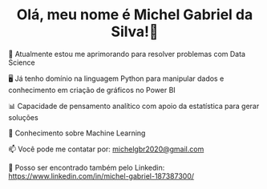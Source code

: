 <h1 align="center">Olá, meu nome é Michel Gabriel da Silva!👋​</h1>

🎲 Atualmente estou me aprimorando para resolver problemas com Data Science

🖥️​ Já tenho domínio na linguagem Python para manipular dados e conhecimento em criação de gráficos no Power BI

​📊 Capacidade de pensamento analítico com apoio da estatística para gerar soluções

🤖​ Conhecimento sobre Machine Learning

📫 Você pode me contatar por: michelgbr2020@gmail.com

🔵​ Posso ser encontrado também pelo Linkedin: https://www.linkedin.com/in/michel-gabriel-187387300/

<!---
MichelGBR/MichelGBR is a ✨ special ✨ repository because its `README.md` (this file) appears on your GitHub profile.
You can click the Preview link to take a look at your changes.
--->
